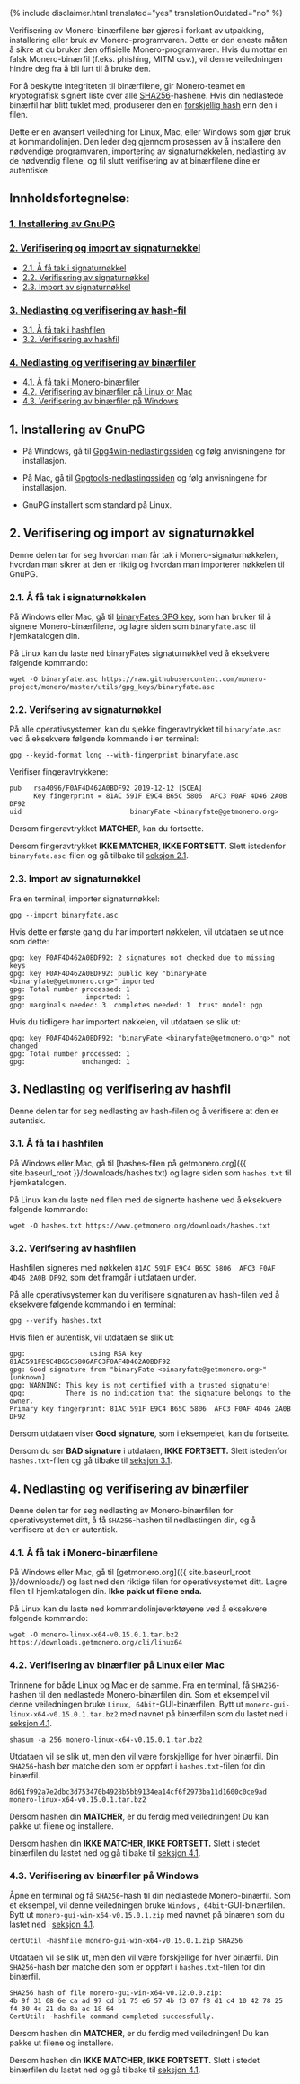 {% include disclaimer.html translated="yes" translationOutdated="no" %}

Verifisering av Monero-binærfilene bør gjøres i forkant av utpakking, installering eller bruk av Monero-programvaren. Dette er den eneste måten å sikre at du bruker den offisielle Monero-programvaren. Hvis du mottar en falsk Monero-binærfil (f.eks. phishing, MITM osv.), vil denne veiledningen hindre deg fra å bli lurt til å bruke den.

For å beskytte integriteten til binærfilene, gir Monero-teamet en kryptografisk signert liste over alle [SHA256](https://en.wikipedia.org/wiki/SHA-2)-hashene. Hvis din nedlastede binærfil har blitt tuklet med, produserer den en [forskjellig hash](https://en.wikipedia.org/wiki/File_verification) enn den i filen.

Dette er en avansert veiledning for Linux, Mac, eller Windows som gjør bruk at kommandolinjen. Den leder deg gjennom prosessen av å installere den nødvendige programvaren, importering av signaturnøkkelen, nedlasting av de nødvendig filene, og til slutt verifisering av at binærfilene dine er autentiske.

## Innholdsfortegnelse:

### [1. Installering av GnuPG](#1-installing-gnupg)
### [2. Verifisering og import av signaturnøkkel](#2-verify-and-import-signing-key)
  + [2.1. Å få tak i signaturnøkkel](#21-get-signing-key)
  + [2.2. Verifisering av signaturnøkkel](#22-verify-signing-key)
  + [2.3. Import av signaturnøkkel](#23-import-signing-key)
### [3. Nedlasting og verifisering av hash-fil](#3-download-and-verify-hash-file)
  + [3.1. Å få tak i hashfilen](#31-get-hash-file)
  + [3.2. Verifisering av hashfil](#32-verify-hash-file)
### [4. Nedlasting og verifisering av binærfiler](#4-download-and-verify-binary)
  + [4.1. Å få tak i Monero-binærfiler](#41-get-monero-binary)
  + [4.2. Verifisering av binærfiler på Linux or Mac](#42-binary-verification-on-linux-or-mac)
  + [4.3. Verifisering av binærfiler på Windows](#43-binary-verification-on-windows)

## 1. Installering av GnuPG

+ På Windows, gå til [Gpg4win-nedlastingssiden](https://gpg4win.org/download.html) og følg anvisningene for installasjon.

+ På Mac, gå til [Gpgtools-nedlastingssiden](https://gpgtools.org/) og følg anvisningene for installasjon.

+ GnuPG installert som standard på Linux.

## 2. Verifisering og import av signaturnøkkel

Denne delen tar for seg hvordan man får tak i Monero-signaturnøkkelen, hvordan man sikrer at den er riktig og hvordan man importerer nøkkelen til GnuPG.

### 2.1. Å få tak i signaturnøkkelen

På Windows eller Mac, gå til [binaryFates GPG key](https://raw.githubusercontent.com/monero-project/monero/master/utils/gpg_keys/binaryfate.asc), som han bruker til å signere Monero-binærfilene, og lagre siden som `binaryfate.asc` til hjemkatalogen din.

På Linux kan du laste ned binaryFates signaturnøkkel ved å eksekvere følgende kommando:

```
wget -O binaryfate.asc https://raw.githubusercontent.com/monero-project/monero/master/utils/gpg_keys/binaryfate.asc
```

### 2.2. Verifsering av signaturnøkkel

På alle operativsystemer, kan du sjekke fingeravtrykket til `binaryfate.asc` ved å eksekvere følgende kommando i en terminal:

```
gpg --keyid-format long --with-fingerprint binaryfate.asc
```


Verifiser fingeravtrykkene:

```
pub   rsa4096/F0AF4D462A0BDF92 2019-12-12 [SCEA]
      Key fingerprint = 81AC 591F E9C4 B65C 5806  AFC3 F0AF 4D46 2A0B DF92
uid                           binaryFate <binaryfate@getmonero.org>
```

Dersom fingeravtrykket **MATCHER**, kan du fortsette.

Dersom fingeravtrykket **IKKE MATCHER**, **IKKE FORTSETT.** Slett istedenfor `binaryfate.asc`-filen og gå tilbake til [seksjon 2.1](#21-get-signing-key).

### 2.3. Import av signaturnøkkel

Fra en terminal, importer signaturnøkkel:

```
gpg --import binaryfate.asc
```

Hvis dette er første gang du har importert nøkkelen, vil utdataen se ut noe som dette:

```
gpg: key F0AF4D462A0BDF92: 2 signatures not checked due to missing keys
gpg: key F0AF4D462A0BDF92: public key "binaryFate <binaryfate@getmonero.org>" imported
gpg: Total number processed: 1
gpg:               imported: 1
gpg: marginals needed: 3  completes needed: 1  trust model: pgp
```

Hvis du tidligere har importert nøkkelen, vil utdataen se slik ut:

```
gpg: key F0AF4D462A0BDF92: "binaryFate <binaryfate@getmonero.org>" not changed
gpg: Total number processed: 1
gpg:              unchanged: 1
```

## 3. Nedlasting og verifisering av hashfil

Denne delen tar for seg nedlasting av hash-filen og å verifisere at den er autentisk.

### 3.1. Å få ta i hashfilen

På Windows eller Mac, gå til [hashes-filen på getmonero.org]({{ site.baseurl_root }}/downloads/hashes.txt) og lagre siden som `hashes.txt` til hjemkatalogen.

På Linux kan du laste ned filen med de signerte hashene ved å eksekvere følgende kommando:

```
wget -O hashes.txt https://www.getmonero.org/downloads/hashes.txt
```

### 3.2. Verifsering av hashfilen

Hashfilen signeres med nøkkelen `81AC 591F E9C4 B65C 5806  AFC3 F0AF 4D46 2A0B DF92`, som det framgår i utdataen under.

På alle operativsystemer kan du verifisere signaturen av hash-filen ved å eksekvere følgende kommando i en terminal:

```
gpg --verify hashes.txt
```

Hvis filen er autentisk, vil utdataen se slik ut:

```
gpg:                using RSA key 81AC591FE9C4B65C5806AFC3F0AF4D462A0BDF92
gpg: Good signature from "binaryFate <binaryfate@getmonero.org>" [unknown]
gpg: WARNING: This key is not certified with a trusted signature!
gpg:          There is no indication that the signature belongs to the owner.
Primary key fingerprint: 81AC 591F E9C4 B65C 5806  AFC3 F0AF 4D46 2A0B DF92
```

Dersom utdataen viser **Good signature**, som i eksempelet, kan du fortsette.

Dersom du ser **BAD signature** i utdataen, **IKKE FORTSETT.** Slett istedenfor `hashes.txt`-filen og gå tilbake til [seksjon 3.1](#31-get-hash-file).

## 4. Nedlasting og verifisering av binærfiler

Denne delen tar for seg nedlasting av Monero-binærfilen for operativsystemet ditt, å få `SHA256`-hashen til nedlastingen din, og å verifisere at den er autentisk.

### 4.1. Å få tak i Monero-binærfilene

På Windows eller Mac, gå til [getmonero.org]({{ site.baseurl_root }}/downloads/) og last ned den riktige filen for operativsystemet ditt. Lagre filen til hjemkatalogen din. **Ikke pakk ut filene enda.**

På Linux kan du laste ned kommandolinjeverktøyene ved å eksekvere følgende kommando:

```
wget -O monero-linux-x64-v0.15.0.1.tar.bz2 https://downloads.getmonero.org/cli/linux64
```

### 4.2. Verifisering av binærfiler på Linux eller Mac

Trinnene for både Linux og Mac er de samme. Fra en terminal, få `SHA256`-hashen til den nedlastede Monero-binærfilen din. Som et eksempel vil denne veiledningen bruke `Linux, 64bit`-GUI-binærfilen. Bytt ut `monero-gui-linux-x64-v0.15.0.1.tar.bz2` med navnet på binærfilen som du lastet ned i [seksjon 4.1](#41-get-monero-binary).

```
shasum -a 256 monero-linux-x64-v0.15.0.1.tar.bz2
```

Utdataen vil se slik ut, men den vil være forskjellige for hver binærfil. Din `SHA256`-hash bør matche den som er oppført i `hashes.txt`-filen for din binærfil.

```
8d61f992a7e2dbc3d753470b4928b5bb9134ea14cf6f2973ba11d1600c0ce9ad  monero-linux-x64-v0.15.0.1.tar.bz2
```

Dersom hashen din **MATCHER**, er du ferdig med veiledningen! Du kan pakke ut filene og installere.

Dersom hashen din **IKKE MATCHER**, **IKKE FORTSETT.** Slett i stedet binærfilen du lastet ned og gå tilbake til [seksjon 4.1](#41-get-monero-binary).

### 4.3. Verifisering av binærfiler på Windows

Åpne en terminal og få `SHA256`-hash til din nedlastede Monero-binærfil. Som et eksempel, vil denne veiledningen bruke `Windows, 64bit`-GUI-binærfilen. Bytt ut `monero-gui-win-x64-v0.15.0.1.zip` med navnet på binæren som du lastet ned i [seksjon 4.1](#41-get-monero-binary).

```
certUtil -hashfile monero-gui-win-x64-v0.15.0.1.zip SHA256
```
Utdataen vil se slik ut, men den vil være forskjellige for hver binærfil. Din `SHA256`-hash bør matche den som er oppført i `hashes.txt`-filen for din binærfil.

```
SHA256 hash of file monero-gui-win-x64-v0.12.0.0.zip:
4b 9f 31 68 6e ca ad 97 cd b1 75 e6 57 4b f3 07 f8 d1 c4 10 42 78 25 f4 30 4c 21 da 8a ac 18 64
CertUtil: -hashfile command completed successfully.
```

Dersom hashen din **MATCHER**, er du ferdig med veiledningen! Du kan pakke ut filene og installere.

Dersom hashen din **IKKE MATCHER**, **IKKE FORTSETT.** Slett i stedet binærfilen du lastet ned og gå tilbake til [seksjon 4.1](#41-get-monero-binary).
